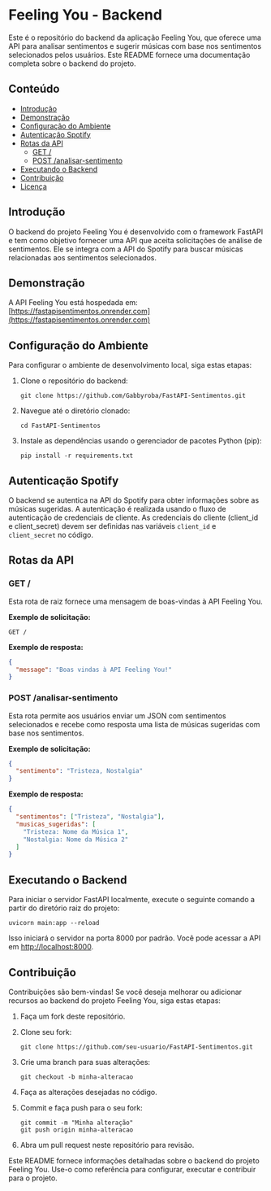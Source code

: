# Feeling You - Backend

Este é o repositório do backend da aplicação Feeling You, que oferece uma API para analisar sentimentos e sugerir músicas com base nos sentimentos selecionados pelos usuários. Este README fornece uma documentação completa sobre o backend do projeto.

## Conteúdo

- [Introdução](#introducao)
- [Demonstração](#demonstracao)
- [Configuração do Ambiente](#configuracao-do-ambiente)
- [Autenticação Spotify](#autenticacao-spotify)
- [Rotas da API](#rotas-da-api)
  - [GET /](#get-root)
  - [POST /analisar-sentimento](#post-analisar-sentimento)
- [Executando o Backend](#executando-o-backend)
- [Contribuição](#contribuicao)
- [Licença](#licenca)

## Introdução

O backend do projeto Feeling You é desenvolvido com o framework FastAPI e tem como objetivo fornecer uma API que aceita solicitações de análise de sentimentos. Ele se integra com a API do Spotify para buscar músicas relacionadas aos sentimentos selecionados.

## Demonstração

A API Feeling You está hospedada em: [https://fastapisentimentos.onrender.com](https://fastapisentimentos.onrender.com)

## Configuração do Ambiente

Para configurar o ambiente de desenvolvimento local, siga estas etapas:

1. Clone o repositório do backend:

   ```shell
   git clone https://github.com/Gabbyroba/FastAPI-Sentimentos.git
   ```

2. Navegue até o diretório clonado:

   ```shell
   cd FastAPI-Sentimentos
   ```

3. Instale as dependências usando o gerenciador de pacotes Python (pip):

   ```shell
   pip install -r requirements.txt
   ```

## Autenticação Spotify

O backend se autentica na API do Spotify para obter informações sobre as músicas sugeridas. A autenticação é realizada usando o fluxo de autenticação de credenciais de cliente. As credenciais do cliente (client_id e client_secret) devem ser definidas nas variáveis `client_id` e `client_secret` no código.

## Rotas da API

### GET /

Esta rota de raiz fornece uma mensagem de boas-vindas à API Feeling You.

**Exemplo de solicitação:**

```shell
GET /
```

**Exemplo de resposta:**

```json
{
  "message": "Boas vindas à API Feeling You!"
}
```

### POST /analisar-sentimento

Esta rota permite aos usuários enviar um JSON com sentimentos selecionados e recebe como resposta uma lista de músicas sugeridas com base nos sentimentos.

**Exemplo de solicitação:**

```json
{
  "sentimento": "Tristeza, Nostalgia"
}
```

**Exemplo de resposta:**

```json
{
  "sentimentos": ["Tristeza", "Nostalgia"],
  "musicas_sugeridas": [
    "Tristeza: Nome da Música 1",
    "Nostalgia: Nome da Música 2"
  ]
}
```

## Executando o Backend

Para iniciar o servidor FastAPI localmente, execute o seguinte comando a partir do diretório raiz do projeto:

```shell
uvicorn main:app --reload
```

Isso iniciará o servidor na porta 8000 por padrão. Você pode acessar a API em [http://localhost:8000](http://localhost:8000).

## Contribuição

Contribuições são bem-vindas! Se você deseja melhorar ou adicionar recursos ao backend do projeto Feeling You, siga estas etapas:

1. Faça um fork deste repositório.

2. Clone seu fork:

   ```shell
   git clone https://github.com/seu-usuario/FastAPI-Sentimentos.git
   ```

3. Crie uma branch para suas alterações:

   ```shell
   git checkout -b minha-alteracao
   ```

4. Faça as alterações desejadas no código.

5. Commit e faça push para o seu fork:

   ```shell
   git commit -m "Minha alteração"
   git push origin minha-alteracao
   ```

6. Abra um pull request neste repositório para revisão.

Este README fornece informações detalhadas sobre o backend do projeto Feeling You. Use-o como referência para configurar, executar e contribuir para o projeto.
